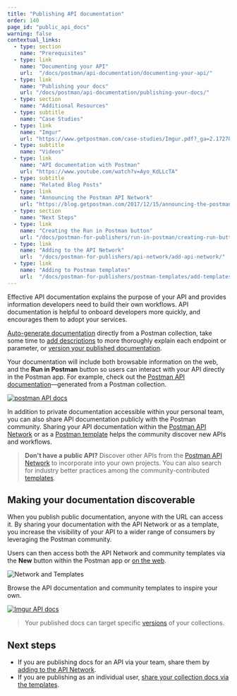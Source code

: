 ```yaml
---
title: "Publishing API documentation"
order: 140
page_id: "public_api_docs"
warning: false
contextual_links:
  - type: section
    name: "Prerequisites"
  - type: link
    name: "Documenting your API"
    url:  "/docs/postman/api-documentation/documenting-your-api/"
  - type: link
    name: "Publishing your docs"
    url: "/docs/postman/api-documentation/publishing-your-docs/"
  - type: section
    name: "Additional Resources"
  - type: subtitle
    name: "Case Studies"
  - type: link
    name: "Imgur"
    url: "https://www.getpostman.com/case-studies/Imgur.pdf?_ga=2.172782883.1078379737.1571761632-963694147.1565912089"
  - type: subtitle
    name: "Videos"
  - type: link
    name: "API documentation with Postman"
    url: "https://www.youtube.com/watch?v=Ayo_KdLLcTA"
  - type: subtitle
    name: "Related Blog Posts"
  - type: link
    name: "Announcing the Postman API Network"
    url: "https://blog.getpostman.com/2017/12/15/announcing-the-postman-api-network/?_ga=2.105714307.1078379737.1571761632-963694147.1565912089"
  - type: section
    name: "Next Steps"
  - type: link
    name: "Creating the Run in Postman button"
    url: "/docs/postman-for-publishers/run-in-postman/creating-run-button/"
  - type: link
    name: "Adding to the API Network"
    url:  "/docs/postman-for-publishers/api-network/add-api-network/"
  - type: link
    name: "Adding to Postman templates"
    url:  "/docs/postman-for-publishers/postman-templates/add-templates/"
---
```


Effective API documentation explains the purpose of your API and provides information developers need to build their own workflows. API documentation is helpful to onboard developers more quickly, and encourages them to adopt your services.

[Auto-generate documentation](/docs/postman/api-documentation/documenting-your-api/) directly from a Postman collection, take some time to [add descriptions](/docs/postman/collections/using-markdown-for-descriptions/) to more thoroughly explain each endpoint or parameter, or [version your published documentation](/docs/postman/api-documentation/documenting-your-api/#versioning-your-docs).

Your documentation will include both browsable information on the web, and the **Run in Postman** button so users can interact with your API directly in the Postman app. For example, check out the [Postman API documentation](http://docs.api.getpostman.com)—generated from a Postman collection.

[![postman API docs](https://i.imgur.com/jNF08qQ.png)](https://i.imgur.com/jNF08qQ.png)

In addition to private documentation accessible within your personal team, you can also share API documentation publicly with the Postman community. Sharing your API documentation within the [Postman API Network](/docs/postman-for-publishers/api-network/add-api-network/) or as a [Postman template](/docs/postman-for-publishers/postman-templates/add-templates/) helps the community discover new APIs and workflows.

> **Don't have a public API?** Discover other APIs from the [Postman API Network](https://explore.postman.com/) to incorporate into your own projects. You can also search for industry better practices among the community-contributed [templates](https://explore.postman.com/templates).

## Making your documentation discoverable

When you publish public documentation, anyone with the URL can access it. By sharing your documentation with the API Network or as a template, you increase the visibility of your API to a wider range of consumers by leveraging the Postman community.

Users can then access both the API Network and community templates via the __New__ button within the Postman app or [on the web](https://explore.postman.com).

![Network and Templates](https://assets.postman.com/postman-docs/network-templates.jpg)

Browse the API documentation and community templates to inspire your own.

[![Imgur API docs](https://i.imgur.com/oXgXznt.png)](https://i.imgur.com/oXgXznt.png)

> Your published docs can target specific [versions](/docs/postman/api-documentation/documenting-your-api/#versioning-your-docs) of your collections.

## Next steps

* If you are publishing docs for an API via your team, share them by [adding to the API Network](/docs/postman-for-publishers/api-network/add-api-network).
* If you are publishing as an individual user, [share your collection docs via the templates](/docs/postman-for-publishers/postman-templates/add-templates).
